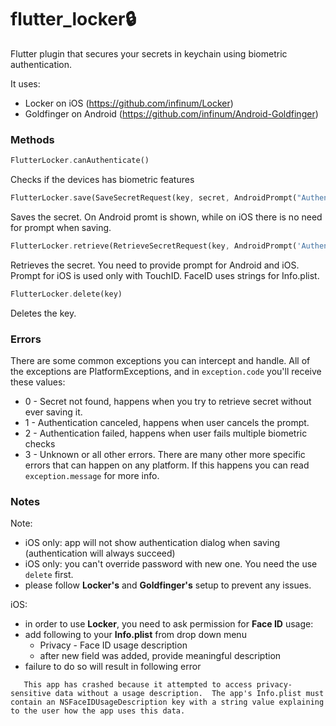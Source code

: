 # **flutter_locker🔒** 

Flutter plugin that secures your secrets in keychain using biometric authentication.


It uses:
 - Locker on iOS (https://github.com/infinum/Locker)
 - Goldfinger on Android (https://github.com/infinum/Android-Goldfinger)
 
### Methods


```dart
FlutterLocker.canAuthenticate()
```
Checks if the devices has biometric features




```dart
FlutterLocker.save(SaveSecretRequest(key, secret, AndroidPrompt("Authenticate", "Cancel")))
``` 
Saves the secret. On Android promt is shown, while on iOS there is no need for prompt when saving.

```dart
FlutterLocker.retrieve(RetrieveSecretRequest(key, AndroidPrompt('Authenticate', 'Cancel'), IOsPrompt('Authenticate')))
```
Retrieves the secret. You need to provide prompt for Android and iOS. Prompt for iOS is used only with TouchID. FaceID uses strings for Info.plist.

```dart
FlutterLocker.delete(key)
```
Deletes the key.


### Errors

There are some common exceptions you can intercept and handle. All of the exceptions are PlatformExceptions, and in `exception.code` you'll receive these values:
- 0 - Secret not found, happens when you try to retrieve secret without ever saving it.
- 1 - Authentication canceled, happens when user cancels the prompt.
- 2 - Authentication failed, happens when user fails multiple biometric checks
- 3 - Unknown or all other errors. There are many other more specific errors that can happen on any platform. If this happens you can read `exception.message` for more info.
 
 
### Notes
Note:
 - iOS only: app will not show authentication dialog when saving (authentication will always succeed)
 - iOS only: you can't override password with new one. You need the use `delete` first.
 - please follow **Locker's** and **Goldfinger's** setup to prevent any issues.

iOS:
 - in order to use **Locker**, you need to ask permission for __Face ID__ usage:
 - add following to your **Info.plist** from drop down menu
    - Privacy - Face ID usage description
    - after new field was added, provide meaningful description
 - failure to do so will result in following error
 ```
    This app has crashed because it attempted to access privacy-sensitive data without a usage description.  The app's Info.plist must contain an NSFaceIDUsageDescription key with a string value explaining to the user how the app uses this data.
```
